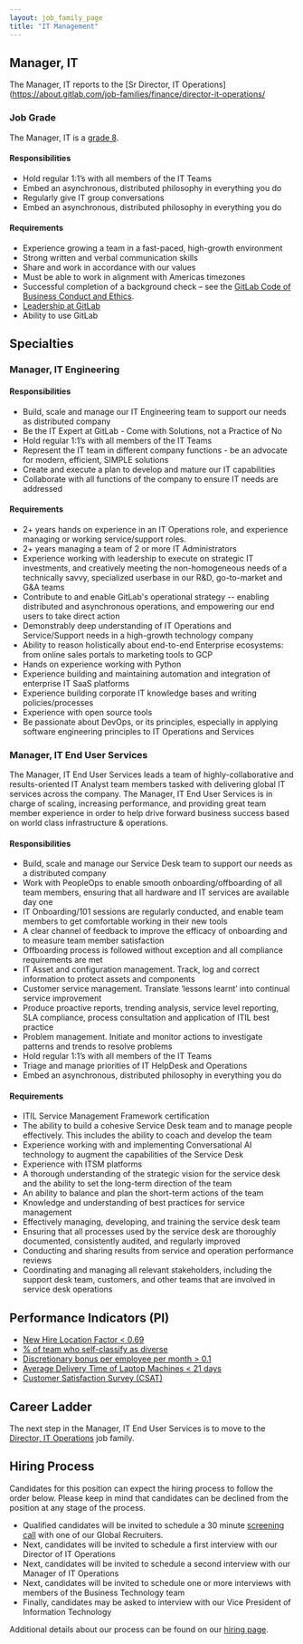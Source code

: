 ```yaml
---
layout: job_family_page
title: "IT Management"
---
```


## Manager, IT

The Manager, IT reports to the [Sr Director, IT Operations](https://about.gitlab.com/job-families/finance/director-it-operations/

### Job Grade 

The Manager, IT is a [grade 8](/handbook/total-rewards/compensation/compensation-calculator/#gitlab-job-grades).

#### Responsibilities

* Hold regular 1:1’s with all members of the IT Teams
* Embed an asynchronous, distributed philosophy in everything you do
* Regularly give IT group conversations
* Embed an asynchronous, distributed philosophy in everything you do


#### Requirements

* Experience growing a team in a fast-paced, high-growth environment
* Strong written and verbal communication skills
* Share and work in accordance with our values
* Must be able to work in alignment with Americas timezones
* Successful completion of a background check – see the [GitLab Code of Business Conduct and Ethics](https://ir.gitlab.com/static-files/7d8c7eb3-cb17-4d68-a607-1b7a1fa1c95d).
* [Leadership at GitLab](https://about.gitlab.com/company/team/structure/#management-group)
* Ability to use GitLab

## Specialties

### Manager, IT Engineering

####  Responsibilities

* Build, scale and manage our IT Engineering team to support our needs as distributed company
* Be the IT Expert at GitLab - Come with Solutions, not a Practice of No
* Hold regular 1:1’s with all members of the IT Teams
* Represent the IT team in different company functions - be an advocate for modern, efficient, SIMPLE solutions
* Create and execute a plan to develop and mature our IT capabilities
* Collaborate with all functions of the company to ensure IT needs are addressed

#### Requirements

* 2+ years hands on experience in an IT Operations role, and experience managing or working service/support roles.
* 2+ years managing a team of 2 or more IT Administrators
* Experience working with leadership to execute on strategic IT investments, and creatively meeting the non-homogeneous needs of a technically savvy, specialized userbase in our R&D, go-to-market and G&A teams
* Contribute to and enable GitLab's operational strategy -- enabling distributed and asynchronous operations, and empowering our end users to take direct action
* Demonstrably deep understanding of IT Operations and Service/Support needs in a high-growth technology company
* Ability to reason holistically about end-to-end Enterprise ecosystems: from online sales portals to marketing tools to GCP
* Hands on experience working with Python
* Experience building and maintaining automation and integration of enterprise IT SaaS platforms
* Experience building corporate IT knowledge bases and writing policies/processes
* Experience with open source tools
* Be passionate about DevOps, or its principles, especially in applying software engineering principles to IT Operations and Services



### Manager, IT End User Services

The Manager, IT End User Services leads a team of highly-collaborative and results-oriented IT Analyst team members tasked with delivering global IT services across the company. The Manager, IT End User Services is in charge of scaling, increasing performance, and providing great team member experience in order to help drive forward business success based on world class infrastructure & operations.

#### Responsibilities

* Build, scale and manage our Service Desk team to support our needs as a distributed company
* Work with PeopleOps to enable smooth onboarding/offboarding of all team members, ensuring that all hardware and IT services are available day one
* IT Onboarding/101 sessions are regularly conducted, and enable team members to get comfortable working in their new tools
* A clear channel of feedback to improve the efficacy of onboarding and to measure team member satisfaction
* Offboarding process is followed without exception and all compliance requirements are met
* IT Asset and configuration management. Track, log and correct information to protect assets and components
* Customer service management. Translate ‘lessons learnt’ into continual service improvement
* Produce proactive reports, trending analysis, service level reporting, SLA compliance, process consultation and application of ITIL best practice
* Problem management. Initiate and monitor actions to investigate patterns and trends to resolve problems  
* Hold regular 1:1’s with all members of the IT Teams
* Triage and manage priorities of IT HelpDesk and Operations
* Embed an asynchronous, distributed philosophy in everything you do

#### Requirements

* ITIL Service Management Framework certification 
* The ability to build a cohesive Service Desk team and to manage people effectively. This includes the ability to coach and develop the team
* Experience working with and implementing Conversational AI technology to augment the capabilities of the Service Desk
* Experience with ITSM platforms 
* A thorough understanding of the strategic vision for the service desk and the ability to set the long-term direction of the team
* An ability to balance and plan the short-term actions of the team
* Knowledge and understanding of best practices for service management
* Effectively managing, developing, and training the service desk team
* Ensuring that all processes used by the service desk are thoroughly documented, consistently audited, and regularly improved
* Conducting and sharing results from service and operation performance reviews
* Coordinating and managing all relevant stakeholders, including the support desk team, customers, and other teams that are involved in service desk operations




## Performance Indicators (PI)

*  [New Hire Location Factor < 0.69](/handbook/business-ops/metrics/#new-hire-location-factor--069)
*  [% of team who self-classify as diverse](/handbook/business-ops/metrics/#percent--of-team-who-self-classify-as-diverse)
*  [Discretionary bonus per employee per month > 0.1](/handbook/business-ops/metrics/#discretionary-bonus-per-employee-per-month--01)
*  [Average Delivery Time of Laptop Machines < 21 days](/handbook/business-ops/metrics/#average-delivery-time-of-laptop-machines--21-days)
*  [Customer Satisfaction Survey (CSAT)](/handbook/business-ops/metrics/#customer-satisfaction-survey-csat)

## Career Ladder

The next step in the Manager, IT End User Services is to move to the [Director, IT Operations](https://about.gitlab.com/job-families/finance/director-it-operations/) job family.

## Hiring Process

Candidates for this position can expect the hiring process to follow the order below. Please keep in mind that candidates can be declined from the position at any stage of the process.

* Qualified candidates will be invited to schedule a 30 minute [screening call](/handbook/hiring/interviewing/#screening-call) with one of our Global Recruiters.
* Next, candidates will be invited to schedule a first interview with our Director of IT Operations
* Next, candidates will be invited to schedule a second interview with our Manager of IT Operations
* Next, candidates will be invited to schedule one or more interviews with members of the Business Technology team
* Finally, candidates may be asked to interview with our Vice President of Information Technology

Additional details about our process can be found on our [hiring page](/handbook/hiring/).
